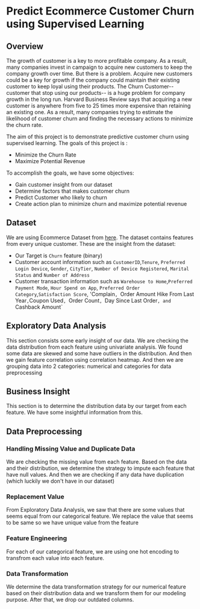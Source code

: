 # Predict Ecommerce Customer Churn using Supervised Learning

## Overview
The growth of customer is a key to more profitable company. As a result, many companies invest in campaign to acquire new customers to keep the company growth over time. But there is a problem. Acquire new customers could be a key for growth if the company could maintain their existing customer to keep loyal using their products. The Churn Customer--customer that stop using our products-- is a huge problem for company growth in the long run. Harvard Business Review says that acquiring a new customer is anywhere from five to 25 times more expensive than retaining an existing one. As a result, many companies trying to estimate the likelihood of customer churn and finding the necessary actions to minimize the churn rate.<br>


The aim of this project is to demonstrate predictive customer churn using supervised learning. The goals of this project is :
+ Minimize the Churn Rate
+ Maximize Potential Revenue

To accomplish the goals, we have some objectives:
+ Gain customer insight from our dataset
+ Determine factors that makes customer churn
+ Predict Customer who likely to churn
+ Create action plan to minimize churn and maximize potential revenue


## Dataset
We are using Ecommerce Dataset from [here](https://www.kaggle.com/ankitverma2010/ecommerce-customer-churn-analysis-and-prediction). The dataset contains features from every unique customer. These are the insight from the dataset: <br>
+ Our Target is `Churn` feature (binary)
+ Customer account information such as `CustomerID`,`Tenure`, `Preferred Login Device`, `Gender`, `CityTier`, `Number of Device Registered`, `Marital Status` and `Number of Address`
+ Customer transaction information such as `Warehouse to Home`,`Preferred Payment Mode`, `Hour Spend on App`, `Preferred Order Category`,`Satisfaction Score`, 'Complain`, `Order Amount Hike From Last Year`,`Coupon Used`, `Order Count`, `Day Since Last Order`, and `Cashback Amount`

## Exploratory Data Analysis
This section consists some early insight of our data. We are checking the data distribution from each feature using univariate analysis. We found some data are skewed and some have outliers in the distribution. And then we gain feature correlation using correlation heatmap. And then we are grouping data into 2 categories: numerical and categories for data preprocessing

## Business Insight
This section is to determine the distribution data by our target from each feature. We have some insightful information from this.

## Data Preprocessing
### Handling Missing Value and Duplicate Data
We are checking the missing value from each feature. Based on the data and their distribution, we determine the strategy to impute each feature that have null values. And then we are checking if any data have duplication (which luckily we don't have in our dataset)

### Replacement Value
From Exploratory Data Analysis, we saw that there are some values that seems equal from our categorical feature. We replace the value that seems to be same so we have unique value from the feature

### Feature Engineering
For each of our categorical feature, we are using one hot encoding to transfrom each value into each feature.

### Data Transformation
We determine the data transformation strategy for our numerical feature based on their distribution data and we transform them for our modeling purpose. After that, we drop our outdated columns.
